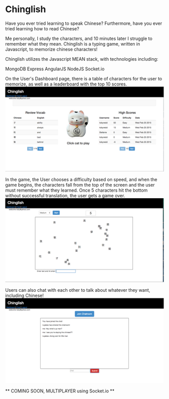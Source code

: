 # Chinglish
Have you ever tried learning to speak Chinese? Furthermore, have you ever tried learning how to read Chinese?

Me personally, I study the characters, and 10 minutes later I struggle to remember what they mean. Chinglish is a typing game, written in Javascript, to memorize chinese characters!

Chinglish utilizes the Javascript MEAN stack, with technologies including:

MongoDB
Express
AngularJS
NodeJS
Socket.io

On the User's Dashboard page, there is a table of characters for the user to memorize, as well as a leaderboard with the top
10 scores. 
![dashboard](https://github.com/tobyredd/chinglish/raw/master/dashboard.png)


In the game, the User chooses a difficulty based on speed, and when the game begins, the characters fall from the top of the screen 
and the user must remember what they learned. Once 5 characters hit the bottom without successful translation, the user gets a game
over. 
![game](https://github.com/tobyredd/chinglish/raw/master/game.png)


Users can also chat with each other to talk about whatever they want, including Chinese!
![chat](https://github.com/tobyredd/chinglish/raw/master/chat.png)

** COMING SOON, MULTIPLAYER using Socket.io **

